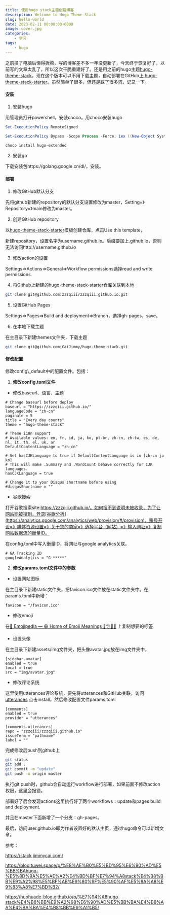 ```yaml
---
title: 使用hugo stack主题创建博客
description: Welcome to Hugo Theme Stack
slug: hello-world
date: 2023-02-11 00:00:00+0000
image: cover.jpg
categories:
    - 学习
tags:
    - hugo
---
```


之前换了电脑后懒得折腾，写的博客差不多一年没更新了，今天终于恢复好了，以前写的文章太乱了，所以这次干脆重建好了。还是用之前的hugo主题[hugo-theme-stack](https://github.com/CaiJimmy/hugo-theme-stack)，现在这个版本可以不用下载主题，自动部署在GitHub上[
hugo-theme-stack-starter](https://github.com/CaiJimmy/hugo-theme-stack-starter)。虽然简单了很多，但还是踩了很多坑，记录一下。



#### 安装

1. 安装hugo

用管理员打开powershell，安装choco，用choco安装hugo

```powershell
Set-ExecutionPolicy RemoteSigned

Set-ExecutionPolicy Bypass -Scope Process -Force; iex ((New-Object System.Net.WebClient).DownloadString('https://chocolatey.org/install.ps1'))

choco install hugo-extended
```

2. 安装go

下载安装包https://golang.google.cn/dl/，安装。



#### 部署

1. 修改GitHub默认分支

先将github新建的repository的默认分支设置修改为master，Setting=》Repository=》main修改为master。

2. 创建GitHub repository

以[hugo-theme-stack-starter](https://github.com/CaiJimmy/hugo-theme-stack-starter)模板创建仓库，点击Use this template，

新建repository，设置名字为username.github.io。后缀要加上.github.io，否则无法访问http://username.github.io

3. 修改action的设置

Settings=>Actions=>General=>Workflow permissions选择read and write permissions.

4. 将Github上新建的hugo-theme-stack-starter仓库关联到本地

```bash
git clone git@github.com:zzzqiii/zzzqiii.github.io.git
```

5. 设置GitHub Pages

Settings=>Pages=>Build and deployment=>Branch，选择gh-pages，save。

6. 在本地下载主题

在主目录下新建themes文件夹，下载主题

```bash
git clone git@github.com:CaiJimmy/hugo-theme-stack.git
```





#### 修改配置

修改config\\_default中的配置文件。包括：

1. **修改config.toml文件**

- 修改baseurl、语言、主题

```
# Change baseurl before deploy
baseurl = "https://zzzqiii.github.io/"
languageCode = "zh-cn"
paginate = 5
title = "Every day counts"
theme = "hugo-theme-stack"

# Theme i18n support
# Available values: en, fr, id, ja, ko, pt-br, zh-cn, zh-tw, es, de, nl, it, th, el, uk, ar
DefaultContentLanguage = "zh-cn"

# Set hasCJKLanguage to true if DefaultContentLanguage is in [zh-cn ja ko]
# This will make .Summary and .WordCount behave correctly for CJK languages.
hasCJKLanguage = true

# Change it to your Disqus shortname before using
#disqusShortname = ""
```

- 谷歌搜索

打开谷歌搜索site:https://zzzqiii.github.io/。如何搜不到说明未被收录，为了让网站能被搜到，登录[谷歌分析](https://analytics.google.com/analytics/web/provision/#/provision)，账号开设=》媒体资源设置=》关于您的商家=》选择平台（网站）=》输入网址=》复制网站数据流的衡量ID。

在config.toml中写入衡量ID，将网址与google analytics关联。

```
# GA Tracking ID
googleAnalytics = "G-*****"
```



2. **修改params.toml文件中的参数**

- 设置网站图标

在主目录下新建static文件夹，把favicon.ico文件放在static文件夹中。在params.toml中新增：

```
favicon = "/favicon.ico"
```

- 修改emoji

在[📙 Emojipedia — 😃 Home of Emoji Meanings 💁👌🎍😍](https://emojipedia.org/) 上复制想要的标签

- 设置头像

在主目录下新建assets/img文件夹，把头像avatar.jpg放在img文件夹中，

```
[sidebar.avatar]
enabled = true
local = true
src = "img/avatar.jpg"
```

- 修改评论系统

这里使用utterances评论系统，要先将utterances和GitHub关联，访问[utterances](https://github.com/apps/utterances) 点击install，然后修改配置文件params.toml

```
[comments]
enabled = true
provider = "utterances"

[comments.utterances]
repo = "zzzqiii/zzzqiii.github.io"
issueTerm = "pathname"
label = ""
```



完成修改后push到github上

```bash
git status
git add .
git commit -m "update"
git push -u origin master
```

执行git push时，github会自动运行workflow进行部署，如果前面不修改action权限，这里会报错。

部署好了后会发现actions这里执行好了两个workflows：update和pages build and deployment.

并且在master下面新增了一个分支：gh-pages。

最后，访问user.github.io即为作者设置好的默认主页，通过hugo命令可以新增文章。



参考：

https://stack.jimmycai.com/

https://blog.tuwei.space/p/%E8%AE%B0%E5%BD%95%E6%90%AD%E5%BB%BAhugo-%E5%8D%9A%E5%AE%A2%E4%BD%BF%E7%94%A8stack%E4%B8%BB%E9%A2%98%E5%BF%AB%E9%80%9F%E5%90%AF%E5%8A%A8%E9%83%A8%E7%BD%B2/

https://huohuade-blog.github.io/p/%E7%94%A8hugo-stack%E4%B8%BB%E9%A2%98%E6%90%AD%E5%BB%BA%E4%B8%AA%E4%BA%BA%E4%B8%BB%E9%A1%B5/



